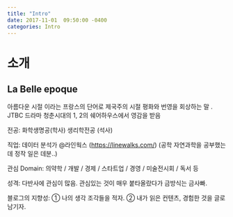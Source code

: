 ```yaml
---
title: "Intro"
date: 2017-11-01  09:50:00 -0400
categories: Intro
---
```


# 소개

## La Belle epoque
아름다운 시절 이라는 프랑스의 단어로 제국주의 시절 평화와 번영을 회상하는 말 . JTBC 드라마 청춘시대의 1, 2의 쉐어하우스에서 영감을 받음

전공: 화학생명공(학사) 생리학전공 (석사)

직업: 데이터 분석가 @라인웍스 (https://linewalks.com/)
(공학 자연과학을 공부했는데 정작 일은 데분..)

관심 Domain: 의약학 / 개발 / 경제 / 스타트업 / 경영 / 미술전시회 / 독서 등

성격: 다반사에 관심이 많음. 관심있는 것이 매우 붙타올랐다가 금방식는 금사빠.

블로그의 지향성: ① 나의 생각 조각들을 적자. ② 내가 읽은 컨텐츠, 경험한 것을 글로 남기자.